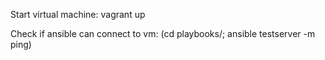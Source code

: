 Start virtual machine:
vagrant up

Check if ansible can connect to vm:
(cd playbooks/; ansible testserver -m ping)
